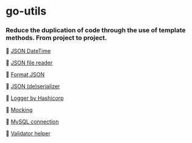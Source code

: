 # go-utils

### Reduce the duplication of code through the use of template methods. From project to project.

📌 <a href="json_datetime">JSON DateTime</a>

📌 <a href="json_file_reader">JSON file reader</a>

📌 <a href="json_indent">Format JSON</a>

📌 <a href="json_io">JSON (de)serializer</a>

📌 <a href="logger">Logger by Hashicorp</a>

📌 <a href="mocking">Mocking</a>

📌 <a href="mysql_connection">MySQL connection</a>

📌 <a href="validator_helper">Validator helper</a>
